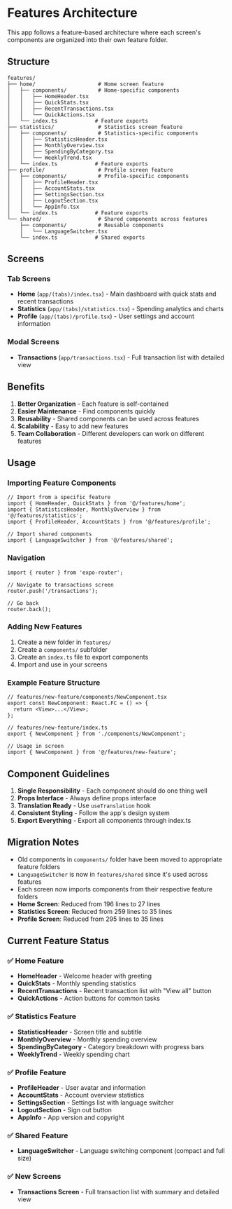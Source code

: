 # Features Architecture

This app follows a feature-based architecture where each screen's components are organized into their own feature folder.

## Structure

```
features/
├── home/                    # Home screen feature
│   ├── components/          # Home-specific components
│   │   ├── HomeHeader.tsx
│   │   ├── QuickStats.tsx
│   │   ├── RecentTransactions.tsx
│   │   └── QuickActions.tsx
│   └── index.ts            # Feature exports
├── statistics/              # Statistics screen feature
│   ├── components/          # Statistics-specific components
│   │   ├── StatisticsHeader.tsx
│   │   ├── MonthlyOverview.tsx
│   │   ├── SpendingByCategory.tsx
│   │   └── WeeklyTrend.tsx
│   └── index.ts            # Feature exports
├── profile/                 # Profile screen feature
│   ├── components/          # Profile-specific components
│   │   ├── ProfileHeader.tsx
│   │   ├── AccountStats.tsx
│   │   ├── SettingsSection.tsx
│   │   ├── LogoutSection.tsx
│   │   └── AppInfo.tsx
│   └── index.ts            # Feature exports
└── shared/                  # Shared components across features
    ├── components/          # Reusable components
    │   └── LanguageSwitcher.tsx
    └── index.ts            # Shared exports
```

## Screens

### Tab Screens
- **Home** (`app/(tabs)/index.tsx`) - Main dashboard with quick stats and recent transactions
- **Statistics** (`app/(tabs)/statistics.tsx`) - Spending analytics and charts
- **Profile** (`app/(tabs)/profile.tsx`) - User settings and account information

### Modal Screens
- **Transactions** (`app/transactions.tsx`) - Full transaction list with detailed view

## Benefits

1. **Better Organization** - Each feature is self-contained
2. **Easier Maintenance** - Find components quickly
3. **Reusability** - Shared components can be used across features
4. **Scalability** - Easy to add new features
5. **Team Collaboration** - Different developers can work on different features

## Usage

### Importing Feature Components

```tsx
// Import from a specific feature
import { HomeHeader, QuickStats } from '@/features/home';
import { StatisticsHeader, MonthlyOverview } from '@/features/statistics';
import { ProfileHeader, AccountStats } from '@/features/profile';

// Import shared components
import { LanguageSwitcher } from '@/features/shared';
```

### Navigation

```tsx
import { router } from 'expo-router';

// Navigate to transactions screen
router.push('/transactions');

// Go back
router.back();
```

### Adding New Features

1. Create a new folder in `features/`
2. Create a `components/` subfolder
3. Create an `index.ts` file to export components
4. Import and use in your screens

### Example Feature Structure

```tsx
// features/new-feature/components/NewComponent.tsx
export const NewComponent: React.FC = () => {
  return <View>...</View>;
};

// features/new-feature/index.ts
export { NewComponent } from './components/NewComponent';

// Usage in screen
import { NewComponent } from '@/features/new-feature';
```

## Component Guidelines

1. **Single Responsibility** - Each component should do one thing well
2. **Props Interface** - Always define props interface
3. **Translation Ready** - Use `useTranslation` hook
4. **Consistent Styling** - Follow the app's design system
5. **Export Everything** - Export all components through index.ts

## Migration Notes

- Old components in `components/` folder have been moved to appropriate feature folders
- `LanguageSwitcher` is now in `features/shared` since it's used across features
- Each screen now imports components from their respective feature folders
- **Home Screen**: Reduced from 196 lines to 27 lines
- **Statistics Screen**: Reduced from 259 lines to 35 lines  
- **Profile Screen**: Reduced from 295 lines to 35 lines

## Current Feature Status

### ✅ Home Feature
- **HomeHeader** - Welcome header with greeting
- **QuickStats** - Monthly spending statistics
- **RecentTransactions** - Recent transaction list with "View all" button
- **QuickActions** - Action buttons for common tasks

### ✅ Statistics Feature
- **StatisticsHeader** - Screen title and subtitle
- **MonthlyOverview** - Monthly spending overview
- **SpendingByCategory** - Category breakdown with progress bars
- **WeeklyTrend** - Weekly spending chart

### ✅ Profile Feature
- **ProfileHeader** - User avatar and information
- **AccountStats** - Account overview statistics
- **SettingsSection** - Settings list with language switcher
- **LogoutSection** - Sign out button
- **AppInfo** - App version and copyright

### ✅ Shared Feature
- **LanguageSwitcher** - Language switching component (compact and full size)

### ✅ New Screens
- **Transactions Screen** - Full transaction list with summary and detailed view
